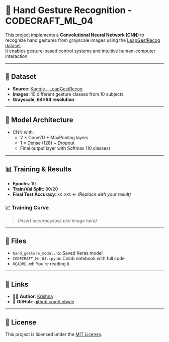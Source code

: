# 🤖 Hand Gesture Recognition - CODECRAFT_ML_04

This project implements a **Convolutional Neural Network (CNN)** to recognize hand gestures from grayscale images using the [LeapGestRecog dataset](https://www.kaggle.com/datasets/gti-upm/leapgestrecog).  
It enables gesture-based control systems and intuitive human-computer interaction.

---

## 📁 Dataset

- **Source**: [Kaggle - LeapGestRecog](https://www.kaggle.com/datasets/gti-upm/leapgestrecog)
- **Images**: 10 different gesture classes from 10 subjects
- **Grayscale, 64×64 resolution**

---

## 🧠 Model Architecture

- CNN with:
  - 2 × Conv2D + MaxPooling layers
  - 1 × Dense (128) + Dropout
  - Final output layer with Softmax (10 classes)

---

## 📊 Training & Results

- **Epochs**: 10  
- **Train/Val Split**: 80/20  
- **Final Test Accuracy**: `XX.XX%`  ← *(Replace with your result)*

### 📈 Training Curve

> *(Insert accuracy/loss plot image here)*

---

## 💾 Files

- `hand_gesture_model.h5`: Saved Keras model  
- `CODECRAFT_ML_04.ipynb`: Colab notebook with full code  
- `README.md`: You’re reading it.

---

## 🔗 Links

- 👨‍💻 **Author**: [Krishna](https://www.linkedin.com/in/krishnachopra)  
- 🐙 **GitHub**: [github.com/Lebwie](https://github.com/Lebwie)

---

## 📄 License

This project is licensed under the [MIT License](LICENSE).
